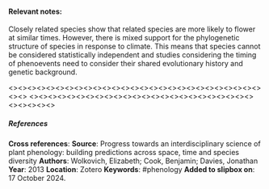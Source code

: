 #### **Relevant notes**:
Closely related species show that related species are more likely to flower at similar times. 
However, there is mixed support for the phylogenetic structure of species in response to climate. This means that species cannot be considered statistically independent and studies considering the timing of phenoevents need to consider their shared evolutionary history and genetic background. 

<><><><><><><><><><><><><><><><><><><><><><><><><><><><><>
<><><><><><><><><><><><><><><><><><><><><><><><><><><><><>
##### References
**Cross references**:
**Source**: Progress towards an interdisciplinary science of plant phenology: building predictions across space, time and species diversity
**Authors**: Wolkovich, Elizabeth; Cook, Benjamin; Davies, Jonathan
**Year**: 2013
**Location**: Zotero
**Keywords**: #phenology 
**Added to slipbox on**: 17 October 2024. 
